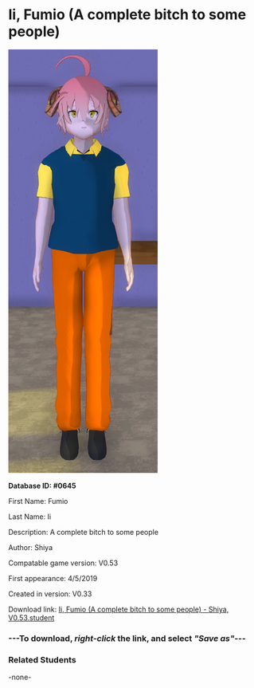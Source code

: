 # Ii, Fumio (A complete bitch to some people)

<img src="../../Files/Images/Ii, Fumio (A complete bitch to some people).png" title="Ii, Fumio (A complete bitch to some people) - Shiya, V0.53">

**Database ID: #0645**

First Name: Fumio

Last Name: Ii

Description: A complete bitch to some people

Author: Shiya

Compatable game version: V0.53

First appearance: 4/5/2019

Created in version: V0.33

Download link: <a href="https://raw.githubusercontent.com/Arbiter1223/Daigaku-Gurashi-Custom-Students/master/Files/Student%20Files/Ii%2C%20Fumio%20(A%20complete%20bitch%20to%20some%20people)%20-%20Shiya%2C%20V0.53.student">Ii, Fumio (A complete bitch to some people) - Shiya, V0.53.student</a>

### ---**To download, _right-click_ the link, and select _"Save as"_**---

### Related Students

-none-
